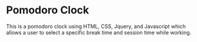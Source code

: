 # Pomodoro Clock

This is a pomodoro clock using HTML, CSS, Jquery, and Javascript which allows a user to select a specific break time and session time while working. 
